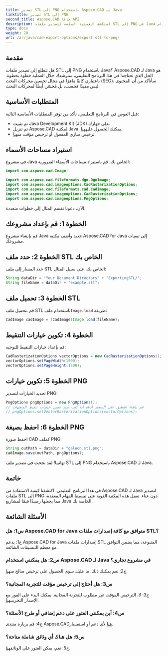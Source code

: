 ```yaml
---
title: تصدير STL إلى PNG باستخدام Aspose.CAD لـ Java
linktitle: تصدير STL إلى PNG
second_title: Aspose.CAD جافا API
description: استكشف العملية السلسة لتصدير ملفات STL إلى PNG في Java باستخدام Aspose.CAD. قم بتبسيط سير عملك وتحسين مشاريع Java الخاصة بك دون عناء.
type: docs
weight: 20
url: /ar/java/cad-export-options/export-stl-to-png/
---
```

## مقدمة

هل تتطلع إلى تصدير ملفات STL إلى PNG باستخدام Java؟ Aspose.CAD لـ Java هو الحل الذي تحتاجه! في هذا البرنامج التعليمي، سنرشدك خلال العملية خطوة بخطوة. باعتباري كاتبًا ماهرًا في مجال تحسين محركات البحث (SEO)، سأتأكد من أن المحتوى ليس مفيدًا فحسب، بل مُحسّن أيضًا لمحركات البحث.

## المتطلبات الأساسية

قبل الغوص في البرنامج التعليمي، تأكد من توفر المتطلبات الأساسية التالية:

- تم تثبيت Java Development Kit (JDK) على جهازك.
-  تم تنزيل Aspose.CAD لمكتبة Java. يمكنك الحصول عليه[هنا](https://releases.aspose.com/cad/java/).
-  ترخيص ساري المفعول أو ترخيص مؤقت من[هنا](https://purchase.aspose.com/temporary-license/).

## استيراد مساحات الأسماء

في مشروع Java الخاص بك، قم باستيراد مساحات الأسماء الضرورية:

```java
import com.aspose.cad.Image;

import com.aspose.cad.fileformats.dgn.DgnImage;
import com.aspose.cad.imageoptions.CadRasterizationOptions;
import com.aspose.cad.fileformats.cad.CadImage;
import com.aspose.cad.imageoptions.CadRasterizationOptions;
import com.aspose.cad.imageoptions.PngOptions;
```

الآن، دعونا نقسم المثال إلى خطوات متعددة.

## الخطوة 1: قم بإعداد مشروعك

قم بإنشاء مشروع Java جديد وأضف مكتبة Aspose.CAD for Java إلى تبعيات مشروعك.

## الخطوة 2: حدد ملف STL الخاص بك

حدد المسار إلى ملف STL الخاص بك. على سبيل المثال:

```java
String dataDir = "Your Document Directory" + "ExportingSTL/";
String fileName = dataDir + "example.stl";
```

## الخطوة 3: تحميل ملف STL

 قم بتحميل ملف STL باستخدام ملف`Image.load` طريقة:

```java
CadImage cadImage = (CadImage)Image.load(fileName);
```

## الخطوة 4: تكوين خيارات التنقيط

قم بإعداد خيارات التنقيط للتوجيه:

```java
CadRasterizationOptions vectorOptions = new CadRasterizationOptions();
vectorOptions.setPageWidth(1500);
vectorOptions.setPageHeight(1500);
```

## الخطوة 5: تكوين خيارات PNG

تحديد الخيارات لتصدير PNG:

```java
PngOptions pngOptions = new PngOptions();
// قم بإلغاء التعليق على السطر أدناه إذا كنت تريد تعيين خيارات تنقيط المتجهات
// pngOptions.setVectorRasterizationOptions(vectorOptions);
```

## الخطوة 6: احفظ بصيغة PNG

احفظ صورة CAD كملف PNG:

```java
String outPath = dataDir + "galeon.stl.png";
cadImage.save(outPath, pngOptions);
```

تهانينا! لقد نجحت في تصدير ملف STL إلى PNG باستخدام Aspose.CAD لـ Java.

## خاتمة

في هذا البرنامج التعليمي، اكتشفنا كيفية الاستفادة من Aspose.CAD لـ Java لتصدير ملفات STL إلى PNG دون عناء. تعمل هذه المكتبة القوية على تبسيط المهام المعقدة، مما يجعلها رصيدًا قيمًا لمشاريع Java الخاصة بك.

## الأسئلة الشائعة

### س1: هل Aspose.CAD for Java متوافق مع كافة إصدارات ملفات STL؟

ج1: يدعم Aspose.CAD for Java إصدارات ملفات STL المتنوعة، مما يضمن التوافق مع معظم التنسيقات الشائعة.

### س2: هل يمكنني استخدام Aspose.CAD لـ Java في مشروع تجاري؟

 ج2: نعم يمكنك ذلك. ما عليك سوى الحصول على ترخيص صالح من[هنا](https://purchase.aspose.com/buy).

### س3: هل أحتاج إلى ترخيص مؤقت للتجربة المجانية؟

 ج3: لا، الترخيص المؤقت غير مطلوب للتجربة المجانية. يمكنك البدء على الفور مع الإصدار التجريبي[هنا](https://releases.aspose.com/).

### س4: أين يمكنني العثور على دعم إضافي أو طرح الأسئلة؟

 ج4: قم بزيارة منتدى Aspose.CAD[هنا](https://forum.aspose.com/c/cad/19) لأي دعم أو استفسار.

### س5: هل هناك أي وثائق شاملة متاحة؟

 ج5: نعم، يمكن العثور على الوثائق[هنا](https://reference.aspose.com/cad/java/).